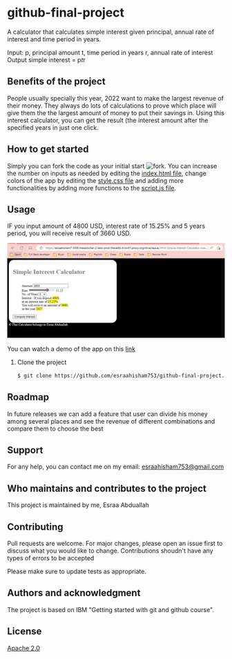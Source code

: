 # github-final-project

A calculator that calculates simple interest given principal, annual rate of interest and time period in years.

Input:
   p, principal amount
   t, time period in years
   r, annual rate of interest
Output
   simple interest = p*t*r

## Benefits of the project

People usually specially this year, 2022 want to make the largest revenue of their money. They always do lots of calculations to prove which place will give them the the largest amount of money to put their savings in. Using this interest calculator, you can get the result (the interest amount after the specified years in just one click.

## How to get started

Simply you can fork the code as your initial start ![fork](https://img.shields.io/github/forks/esraahisham753/github-final-project?style=social). You can increase the number on inputs as needed by editing the [index.html file](./index.html), change colors of the app by editing the [style.css file](./style.css) and adding more functionalities by adding more functions to the [script.js file](./script.js).

## Usage

IF you input amount of 4800 USD, interest rate of 15.25% and 5 years period, you will receive result of 3660 USD.

<img src="./task_7.JPG" alt="example">

You can watch a demo of the app on this [link](https://www.youtube.com/watch?v=k1sixtDKLXw)

1. Clone the project
   ```sh
   $ git clone https://github.com/esraahisham753/github-final-project.git
   ```
   

## Roadmap

In future releases we can add a feature that user can divide his money among several places and see the revenue of different combinations and compare them to choose the best

## Support

For any help, you can contact me on my email: esraahisham753@gmail.com

## Who maintains and contributes to the project

This project is maintained by me, Esraa Abduallah

## Contributing

Pull requests are welcome. For major changes, please open an issue first
to discuss what you would like to change.
Contributions shoudn't have any types of errors to be accepted

Please make sure to update tests as appropriate.

## Authors and acknowledgment

The project is based on IBM "Getting started with git and github course".

## License

[Apache 2.0](http://www.apache.org/licenses/)

